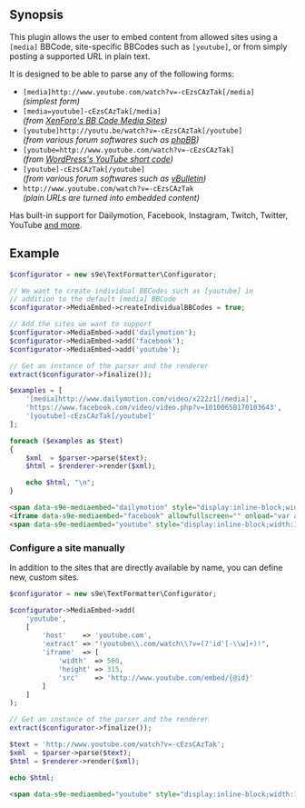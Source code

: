 <h2>Synopsis</h2>

This plugin allows the user to embed content from allowed sites using a `[media]` BBCode, site-specific BBCodes such as `[youtube]`, or from simply posting a supported URL in plain text.

It is designed to be able to parse any of the following forms:

 * `[media]http://www.youtube.com/watch?v=-cEzsCAzTak[/media]`  
   _(simplest form)_
 * `[media=youtube]-cEzsCAzTak[/media]`  
   _(from [XenForo's BB Code Media Sites](http://xenforo.com/help/bb-code-media-sites/))_
 * `[youtube]http://youtu.be/watch?v=-cEzsCAzTak[/youtube]`  
   _(from various forum softwares such as [phpBB](https://www.phpbb.com/customise/db/bbcode/youtube/))_
 * `[youtube=http://www.youtube.com/watch?v=-cEzsCAzTak]`  
   _(from [WordPress's YouTube short code](http://en.support.wordpress.com/videos/youtube/))_
 * `[youtube]-cEzsCAzTak[/youtube]`  
   _(from various forum softwares such as [vBulletin](http://www.vbulletin.com/forum/forum/vbulletin-3-8/vbulletin-3-8-questions-problems-and-troubleshooting/vbulletin-quick-tips-and-customizations/204206-how-to-make-a-youtube-bb-code))_
 * `http://www.youtube.com/watch?v=-cEzsCAzTak`  
   _(plain URLs are turned into embedded content)_

Has built-in support for Dailymotion, Facebook, Instagram, Twitch, Twitter, YouTube [and more](https://github.com/s9e/TextFormatter/tree/master/src/Plugins/MediaEmbed/Configurator/sites/).

## Example

```php
$configurator = new s9e\TextFormatter\Configurator;

// We want to create individual BBCodes such as [youtube] in
// addition to the default [media] BBCode
$configurator->MediaEmbed->createIndividualBBCodes = true;

// Add the sites we want to support
$configurator->MediaEmbed->add('dailymotion');
$configurator->MediaEmbed->add('facebook');
$configurator->MediaEmbed->add('youtube');

// Get an instance of the parser and the renderer
extract($configurator->finalize());

$examples = [
	'[media]http://www.dailymotion.com/video/x222z1[/media]',
	'https://www.facebook.com/video/video.php?v=10100658170103643',
	'[youtube]-cEzsCAzTak[/youtube]'
];

foreach ($examples as $text)
{
	$xml  = $parser->parse($text);
	$html = $renderer->render($xml);

	echo $html, "\n";
}
```
```html
<span data-s9e-mediaembed="dailymotion" style="display:inline-block;width:100%;max-width:640px"><span style="display:block;overflow:hidden;position:relative;padding-bottom:56.25%"><iframe allowfullscreen="" scrolling="no" src="//www.dailymotion.com/embed/video/x222z1" style="border:0;height:100%;left:0;position:absolute;width:100%"></iframe></span></span>
<iframe data-s9e-mediaembed="facebook" allowfullscreen="" onload="var a=Math.random();window.addEventListener('message',function(b){if(b.data.id==a)style.height=b.data.height+'px'});contentWindow.postMessage('s9e:'+a,'https://s9e.github.io')" scrolling="no" src="https://s9e.github.io/iframe/facebook.min.html#video10100658170103643" style="border:0;height:360px;max-width:640px;width:100%"></iframe>
<span data-s9e-mediaembed="youtube" style="display:inline-block;width:100%;max-width:640px"><span style="display:block;overflow:hidden;position:relative;padding-bottom:56.25%"><iframe allowfullscreen="" scrolling="no" style="background:url(https://i.ytimg.com/vi/-cEzsCAzTak/hqdefault.jpg) 50% 50% / cover;border:0;height:100%;left:0;position:absolute;width:100%" src="https://www.youtube.com/embed/-cEzsCAzTak?controls=2"></iframe></span></span>
```

### Configure a site manually

In addition to the sites that are directly available by name, you can define new, custom sites.

```php
$configurator = new s9e\TextFormatter\Configurator;

$configurator->MediaEmbed->add(
	'youtube',
	[
		'host'    => 'youtube.com',
		'extract' => "!youtube\\.com/watch\\?v=(?'id'[-\\w]+)!",
		'iframe'  => [
			'width'  => 560,
			'height' => 315,
			'src'    => 'http://www.youtube.com/embed/{@id}'
		]
	]
);

// Get an instance of the parser and the renderer
extract($configurator->finalize());

$text = 'http://www.youtube.com/watch?v=-cEzsCAzTak';
$xml  = $parser->parse($text);
$html = $renderer->render($xml);

echo $html;
```
```html
<span data-s9e-mediaembed="youtube" style="display:inline-block;width:100%;max-width:560px"><span style="display:block;overflow:hidden;position:relative;padding-bottom:56.25%"><iframe allowfullscreen="" scrolling="no" src="http://www.youtube.com/embed/-cEzsCAzTak" style="border:0;height:100%;left:0;position:absolute;width:100%"></iframe></span></span>
```
